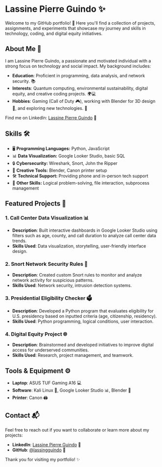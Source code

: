 # Lassine Pierre Guindo ✨

Welcome to my GitHub portfolio! 🚀 Here you'll find a collection of projects, assignments, and experiments that showcase my journey and skills in technology, coding, and digital equity initiatives.

## About Me 🌟

I am Lassine Pierre Guindo, a passionate and motivated individual with a strong focus on technology and social impact. My background includes:

- **Education**: Proficient in programming, data analysis, and network security. 📚
- **Interests**: Quantum computing, environmental sustainability, digital equity, and creative coding projects. 🌍💻
- **Hobbies**: Gaming (Call of Duty 🎮), working with Blender for 3D design 🎨, and exploring new technologies. 🤖

Find me on LinkedIn: [Lassine Pierre Guindo](https://www.linkedin.com/in/lassine-pierre-guindo-541a70239/) 🔗

## Skills 🛠️

- 🖥️ **Programming Languages:** Python, JavaScript  
- 📊 **Data Visualization:** Google Looker Studio, basic SQL  
- 🔒 **Cybersecurity:** Wireshark, Snort, John the Ripper  
- 🎨 **Creative Tools:** Blender, Canon printer setup  
- 🛠️ **Technical Support:** Providing phone and in-person tech support  
- 🧠 **Other Skills:** Logical problem-solving, file interaction, subprocess management  

## Featured Projects 🌟

### 1. **Call Center Data Visualization** 📊
- **Description**: Built interactive dashboards in Google Looker Studio using filters such as age, county, and call duration to analyze call center data trends.
- **Skills Used**: Data visualization, storytelling, user-friendly interface design.

### 2. **Snort Network Security Rules** 🔐
- **Description**: Created custom Snort rules to monitor and analyze network activity for suspicious patterns.
- **Skills Used**: Network security, intrusion detection systems.

### 3. **Presidential Eligibility Checker** 🗳️
- **Description**: Developed a Python program that evaluates eligibility for U.S. presidency based on inputted criteria (age, citizenship, residency).
- **Skills Used**: Python programming, logical conditions, user interaction.

### 4. **Digital Equity Project** 🌐
- **Description**: Brainstormed and developed initiatives to improve digital access for underserved communities.
- **Skills Used**: Research, project management, and teamwork.

## Tools & Equipment ⚙️

- **Laptop**: ASUS TUF Gaming A16 💻
- **Software**: Kali Linux 🐧, Google Looker Studio 📊, Blender 🎨
- **Printer**: Canon 🖨️

## Contact 📬

Feel free to reach out if you want to collaborate or learn more about my projects:
- **LinkedIn**: [Lassine Pierre Guindo](https://www.linkedin.com/in/lassine-pierre-guindo-541a70239/) 🔗
- **GitHub**: [@lassingguindo](https://github.com/lassingguindo) 🐙

Thank you for visiting my portfolio! ✨
